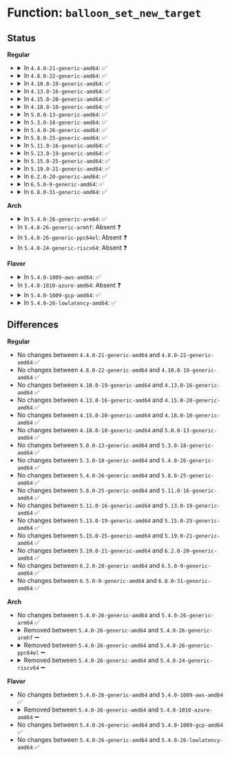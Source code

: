 # Function: <code>balloon_set_new_target</code>

## Status
<b>Regular</b>
<ul>
<li>
<details>
<summary>In <code>4.4.0-21-generic-amd64</code>: ✅</summary>

```c
void balloon_set_new_target(long unsigned int target)
```

```json
{
  "name": "balloon_set_new_target",
  "collision_type": "Unique Global",
  "inline_type": "No",
  "funcs": [
    {
      "addr": 18446744071583852400,
      "name": "balloon_set_new_target",
      "external": true,
      "loc": "drivers/xen/balloon.c:589",
      "file": "drivers/xen/balloon.c",
      "inline": "seen, unknown",
      "caller_inline": [],
      "caller_func": [
        "drivers/xen/xen-balloon.c:watch_target",
        "drivers/xen/xen-balloon.c:store_target",
        "drivers/xen/xen-balloon.c:store_target_kb",
        "drivers/xen/xen-selfballoon.c:selfballoon_process"
      ]
    }
  ],
  "symbols": [
    {
      "addr": 18446744071583852400,
      "name": "balloon_set_new_target",
      "section": ".text",
      "bind": "STB_GLOBAL",
      "size": 44
    }
  ]
}
```
</details>
</li>
<li>
<details>
<summary>In <code>4.8.0-22-generic-amd64</code>: ✅</summary>

```c
void balloon_set_new_target(long unsigned int target)
```

```json
{
  "name": "balloon_set_new_target",
  "collision_type": "Unique Global",
  "inline_type": "No",
  "funcs": [
    {
      "addr": 18446744071584181952,
      "name": "balloon_set_new_target",
      "external": true,
      "loc": "drivers/xen/balloon.c:611",
      "file": "drivers/xen/balloon.c",
      "inline": "seen, unknown",
      "caller_inline": [],
      "caller_func": [
        "drivers/xen/xen-balloon.c:store_target",
        "drivers/xen/xen-balloon.c:store_target_kb",
        "drivers/xen/xen-balloon.c:watch_target",
        "drivers/xen/xen-selfballoon.c:selfballoon_process"
      ]
    }
  ],
  "symbols": [
    {
      "addr": 18446744071584181952,
      "name": "balloon_set_new_target",
      "section": ".text",
      "bind": "STB_GLOBAL",
      "size": 44
    }
  ]
}
```
</details>
</li>
<li>
<details>
<summary>In <code>4.10.0-19-generic-amd64</code>: ✅</summary>

```c
void balloon_set_new_target(long unsigned int target)
```

```json
{
  "name": "balloon_set_new_target",
  "collision_type": "Unique Global",
  "inline_type": "No",
  "funcs": [
    {
      "addr": 18446744071584363312,
      "name": "balloon_set_new_target",
      "external": true,
      "loc": "drivers/xen/balloon.c:609",
      "file": "drivers/xen/balloon.c",
      "inline": "seen, unknown",
      "caller_inline": [],
      "caller_func": [
        "drivers/xen/xen-balloon.c:store_target",
        "drivers/xen/xen-balloon.c:store_target_kb",
        "drivers/xen/xen-balloon.c:watch_target",
        "drivers/xen/xen-selfballoon.c:selfballoon_process"
      ]
    }
  ],
  "symbols": [
    {
      "addr": 18446744071584363312,
      "name": "balloon_set_new_target",
      "section": ".text",
      "bind": "STB_GLOBAL",
      "size": 44
    }
  ]
}
```
</details>
</li>
<li>
<details>
<summary>In <code>4.13.0-16-generic-amd64</code>: ✅</summary>

```c
void balloon_set_new_target(long unsigned int target)
```

```json
{
  "name": "balloon_set_new_target",
  "collision_type": "Unique Global",
  "inline_type": "No",
  "funcs": [
    {
      "addr": 18446744071584444864,
      "name": "balloon_set_new_target",
      "external": true,
      "loc": "drivers/xen/balloon.c:610",
      "file": "drivers/xen/balloon.c",
      "inline": "seen, unknown",
      "caller_inline": [],
      "caller_func": [
        "drivers/xen/xen-balloon.c:store_target",
        "drivers/xen/xen-balloon.c:store_target_kb",
        "drivers/xen/xen-balloon.c:watch_target",
        "drivers/xen/xen-selfballoon.c:selfballoon_process"
      ]
    }
  ],
  "symbols": [
    {
      "addr": 18446744071584444864,
      "name": "balloon_set_new_target",
      "section": ".text",
      "bind": "STB_GLOBAL",
      "size": 44
    }
  ]
}
```
</details>
</li>
<li>
<details>
<summary>In <code>4.15.0-20-generic-amd64</code>: ✅</summary>

```c
void balloon_set_new_target(long unsigned int target)
```

```json
{
  "name": "balloon_set_new_target",
  "collision_type": "Unique Global",
  "inline_type": "No",
  "funcs": [
    {
      "addr": 18446744071584854480,
      "name": "balloon_set_new_target",
      "external": true,
      "loc": "drivers/xen/balloon.c:655",
      "file": "drivers/xen/balloon.c",
      "inline": "seen, unknown",
      "caller_inline": [],
      "caller_func": [
        "drivers/xen/xen-balloon.c:store_target",
        "drivers/xen/xen-balloon.c:store_target_kb",
        "drivers/xen/xen-balloon.c:watch_target",
        "drivers/xen/xen-selfballoon.c:selfballoon_process"
      ]
    }
  ],
  "symbols": [
    {
      "addr": 18446744071584854480,
      "name": "balloon_set_new_target",
      "section": ".text",
      "bind": "STB_GLOBAL",
      "size": 44
    }
  ]
}
```
</details>
</li>
<li>
<details>
<summary>In <code>4.18.0-10-generic-amd64</code>: ✅</summary>

```c
void balloon_set_new_target(long unsigned int target)
```

```json
{
  "name": "balloon_set_new_target",
  "collision_type": "Unique Global",
  "inline_type": "No",
  "funcs": [
    {
      "addr": 18446744071585085552,
      "name": "balloon_set_new_target",
      "external": true,
      "loc": "drivers/xen/balloon.c:655",
      "file": "drivers/xen/balloon.c",
      "inline": "seen, unknown",
      "caller_inline": [],
      "caller_func": [
        "drivers/xen/xen-balloon.c:store_target",
        "drivers/xen/xen-balloon.c:store_target_kb",
        "drivers/xen/xen-balloon.c:watch_target",
        "drivers/xen/xen-selfballoon.c:selfballoon_process"
      ]
    }
  ],
  "symbols": [
    {
      "addr": 18446744071585085552,
      "name": "balloon_set_new_target",
      "section": ".text",
      "bind": "STB_GLOBAL",
      "size": 44
    }
  ]
}
```
</details>
</li>
<li>
<details>
<summary>In <code>5.0.0-13-generic-amd64</code>: ✅</summary>

```c
void balloon_set_new_target(long unsigned int target)
```

```json
{
  "name": "balloon_set_new_target",
  "collision_type": "Unique Global",
  "inline_type": "No",
  "funcs": [
    {
      "addr": 18446744071585196176,
      "name": "balloon_set_new_target",
      "external": true,
      "loc": "drivers/xen/balloon.c:550",
      "file": "drivers/xen/balloon.c",
      "inline": "seen, unknown",
      "caller_inline": [],
      "caller_func": [
        "drivers/xen/xen-balloon.c:store_target",
        "drivers/xen/xen-balloon.c:store_target_kb",
        "drivers/xen/xen-balloon.c:watch_target",
        "drivers/xen/xen-selfballoon.c:selfballoon_process"
      ]
    }
  ],
  "symbols": [
    {
      "addr": 18446744071585196176,
      "name": "balloon_set_new_target",
      "section": ".text",
      "bind": "STB_GLOBAL",
      "size": 44
    }
  ]
}
```
</details>
</li>
<li>
<details>
<summary>In <code>5.3.0-18-generic-amd64</code>: ✅</summary>

```c
void balloon_set_new_target(long unsigned int target)
```

```json
{
  "name": "balloon_set_new_target",
  "collision_type": "Unique Global",
  "inline_type": "No",
  "funcs": [
    {
      "addr": 18446744071585408544,
      "name": "balloon_set_new_target",
      "external": true,
      "loc": "drivers/xen/balloon.c:562",
      "file": "drivers/xen/balloon.c",
      "inline": "seen, unknown",
      "caller_inline": [],
      "caller_func": [
        "drivers/xen/xen-balloon.c:store_target",
        "drivers/xen/xen-balloon.c:store_target_kb",
        "drivers/xen/xen-balloon.c:watch_target"
      ]
    }
  ],
  "symbols": [
    {
      "addr": 18446744071585408544,
      "name": "balloon_set_new_target",
      "section": ".text",
      "bind": "STB_GLOBAL",
      "size": 44
    }
  ]
}
```
</details>
</li>
<li>
<details>
<summary>In <code>5.4.0-26-generic-amd64</code>: ✅</summary>

```c
void balloon_set_new_target(long unsigned int target)
```

```json
{
  "name": "balloon_set_new_target",
  "collision_type": "Unique Global",
  "inline_type": "No",
  "funcs": [
    {
      "addr": 18446744071585549296,
      "name": "balloon_set_new_target",
      "external": true,
      "loc": "drivers/xen/balloon.c:558",
      "file": "drivers/xen/balloon.c",
      "inline": "seen, unknown",
      "caller_inline": [],
      "caller_func": [
        "drivers/xen/xen-balloon.c:store_target",
        "drivers/xen/xen-balloon.c:store_target_kb",
        "drivers/xen/xen-balloon.c:watch_target"
      ]
    }
  ],
  "symbols": [
    {
      "addr": 18446744071585549296,
      "name": "balloon_set_new_target",
      "section": ".text",
      "bind": "STB_GLOBAL",
      "size": 44
    }
  ]
}
```
</details>
</li>
<li>
<details>
<summary>In <code>5.8.0-25-generic-amd64</code>: ✅</summary>

```c
void balloon_set_new_target(long unsigned int target)
```

```json
{
  "name": "balloon_set_new_target",
  "collision_type": "Unique Global",
  "inline_type": "No",
  "funcs": [
    {
      "addr": 18446744071586267536,
      "name": "balloon_set_new_target",
      "external": true,
      "loc": "drivers/xen/balloon.c:556",
      "file": "drivers/xen/balloon.c",
      "inline": "seen, unknown",
      "caller_inline": [],
      "caller_func": [
        "drivers/xen/xen-balloon.c:store_target",
        "drivers/xen/xen-balloon.c:store_target_kb",
        "drivers/xen/xen-balloon.c:watch_target"
      ]
    }
  ],
  "symbols": [
    {
      "addr": 18446744071586267536,
      "name": "balloon_set_new_target",
      "section": ".text",
      "bind": "STB_GLOBAL",
      "size": 44
    }
  ]
}
```
</details>
</li>
<li>
<details>
<summary>In <code>5.11.0-16-generic-amd64</code>: ✅</summary>

```c
void balloon_set_new_target(long unsigned int target)
```

```json
{
  "name": "balloon_set_new_target",
  "collision_type": "Unique Global",
  "inline_type": "No",
  "funcs": [
    {
      "addr": 18446744071586387152,
      "name": "balloon_set_new_target",
      "external": true,
      "loc": "drivers/xen/balloon.c:541",
      "file": "drivers/xen/balloon.c",
      "inline": "seen, unknown",
      "caller_inline": [],
      "caller_func": [
        "drivers/xen/xen-balloon.c:store_target",
        "drivers/xen/xen-balloon.c:store_target_kb",
        "drivers/xen/xen-balloon.c:watch_target"
      ]
    }
  ],
  "symbols": [
    {
      "addr": 18446744071586387152,
      "name": "balloon_set_new_target",
      "section": ".text",
      "bind": "STB_GLOBAL",
      "size": 44
    }
  ]
}
```
</details>
</li>
<li>
<details>
<summary>In <code>5.13.0-19-generic-amd64</code>: ✅</summary>

```c
void balloon_set_new_target(long unsigned int target)
```

```json
{
  "name": "balloon_set_new_target",
  "collision_type": "Unique Global",
  "inline_type": "No",
  "funcs": [
    {
      "addr": 18446744071586270928,
      "name": "balloon_set_new_target",
      "external": true,
      "loc": "drivers/xen/balloon.c:541",
      "file": "drivers/xen/balloon.c",
      "inline": "seen, unknown",
      "caller_inline": [],
      "caller_func": [
        "drivers/xen/xen-balloon.c:store_target",
        "drivers/xen/xen-balloon.c:store_target_kb",
        "drivers/xen/xen-balloon.c:watch_target"
      ]
    }
  ],
  "symbols": [
    {
      "addr": 18446744071586270928,
      "name": "balloon_set_new_target",
      "section": ".text",
      "bind": "STB_GLOBAL",
      "size": 44
    }
  ]
}
```
</details>
</li>
<li>
<details>
<summary>In <code>5.15.0-25-generic-amd64</code>: ✅</summary>

```c
void balloon_set_new_target(long unsigned int target)
```

```json
{
  "name": "balloon_set_new_target",
  "collision_type": "Unique Global",
  "inline_type": "No",
  "funcs": [
    {
      "addr": 18446744071586780448,
      "name": "balloon_set_new_target",
      "external": true,
      "loc": "drivers/xen/balloon.c:575",
      "file": "drivers/xen/balloon.c",
      "inline": "seen, unknown",
      "caller_inline": [],
      "caller_func": [
        "drivers/xen/xen-balloon.c:target_store",
        "drivers/xen/xen-balloon.c:target_kb_store",
        "drivers/xen/xen-balloon.c:watch_target"
      ]
    }
  ],
  "symbols": [
    {
      "addr": 18446744071586780448,
      "name": "balloon_set_new_target",
      "section": ".text",
      "bind": "STB_GLOBAL",
      "size": 42
    }
  ]
}
```
</details>
</li>
<li>
<details>
<summary>In <code>5.19.0-21-generic-amd64</code>: ✅</summary>

```c
void balloon_set_new_target(long unsigned int target)
```

```json
{
  "name": "balloon_set_new_target",
  "collision_type": "Unique Global",
  "inline_type": "No",
  "funcs": [
    {
      "addr": 18446744071588060272,
      "name": "balloon_set_new_target",
      "external": true,
      "loc": "drivers/xen/balloon.c:577",
      "file": "drivers/xen/balloon.c",
      "inline": "seen, unknown",
      "caller_inline": [],
      "caller_func": [
        "drivers/xen/xen-balloon.c:target_store",
        "drivers/xen/xen-balloon.c:target_kb_store",
        "drivers/xen/xen-balloon.c:watch_target"
      ]
    }
  ],
  "symbols": [
    {
      "addr": 18446744071588060272,
      "name": "balloon_set_new_target",
      "section": ".text",
      "bind": "STB_GLOBAL",
      "size": 54
    }
  ]
}
```
</details>
</li>
<li>
<details>
<summary>In <code>6.2.0-20-generic-amd64</code>: ✅</summary>

```c
void balloon_set_new_target(long unsigned int target)
```

```json
{
  "name": "balloon_set_new_target",
  "collision_type": "Unique Global",
  "inline_type": "No",
  "funcs": [
    {
      "addr": 18446744071589440448,
      "name": "balloon_set_new_target",
      "external": true,
      "loc": "drivers/xen/balloon.c:577",
      "file": "drivers/xen/balloon.c",
      "inline": "seen, unknown",
      "caller_inline": [],
      "caller_func": [
        "drivers/xen/xen-balloon.c:target_store",
        "drivers/xen/xen-balloon.c:target_kb_store",
        "drivers/xen/xen-balloon.c:watch_target"
      ]
    }
  ],
  "symbols": [
    {
      "addr": 18446744071589440448,
      "name": "balloon_set_new_target",
      "section": ".text",
      "bind": "STB_GLOBAL",
      "size": 56
    }
  ]
}
```
</details>
</li>
<li>
<details>
<summary>In <code>6.5.0-9-generic-amd64</code>: ✅</summary>

```c
void balloon_set_new_target(long unsigned int target)
```

```json
{
  "name": "balloon_set_new_target",
  "collision_type": "Unique Global",
  "inline_type": "No",
  "funcs": [
    {
      "addr": 18446744071589739888,
      "name": "balloon_set_new_target",
      "external": true,
      "loc": "drivers/xen/balloon.c:559",
      "file": "drivers/xen/balloon.c",
      "inline": "seen, unknown",
      "caller_inline": [],
      "caller_func": [
        "drivers/xen/xen-balloon.c:target_store",
        "drivers/xen/xen-balloon.c:target_kb_store",
        "drivers/xen/xen-balloon.c:watch_target"
      ]
    }
  ],
  "symbols": [
    {
      "addr": 18446744071589739888,
      "name": "balloon_set_new_target",
      "section": ".text",
      "bind": "STB_GLOBAL",
      "size": 56
    }
  ]
}
```
</details>
</li>
<li>
<details>
<summary>In <code>6.8.0-31-generic-amd64</code>: ✅</summary>

```c
void balloon_set_new_target(long unsigned int target)
```

```json
{
  "name": "balloon_set_new_target",
  "collision_type": "Unique Global",
  "inline_type": "No",
  "funcs": [
    {
      "addr": 18446744071590077872,
      "name": "balloon_set_new_target",
      "external": true,
      "loc": "drivers/xen/balloon.c:558",
      "file": "drivers/xen/balloon.c",
      "inline": "seen, unknown",
      "caller_inline": [],
      "caller_func": [
        "drivers/xen/xen-balloon.c:target_store",
        "drivers/xen/xen-balloon.c:target_kb_store",
        "drivers/xen/xen-balloon.c:watch_target"
      ]
    }
  ],
  "symbols": [
    {
      "addr": 18446744071590077872,
      "name": "balloon_set_new_target",
      "section": ".text",
      "bind": "STB_GLOBAL",
      "size": 56
    }
  ]
}
```
</details>
</li>
</ul>
<b>Arch</b>
<ul>
<li>
<details>
<summary>In <code>5.4.0-26-generic-arm64</code>: ✅</summary>

```c
void balloon_set_new_target(long unsigned int target)
```

```json
{
  "name": "balloon_set_new_target",
  "collision_type": "Unique Global",
  "inline_type": "No",
  "funcs": [
    {
      "addr": 18446603336498211048,
      "name": "balloon_set_new_target",
      "external": true,
      "loc": "drivers/xen/balloon.c:558",
      "file": "drivers/xen/balloon.c",
      "inline": "seen, unknown",
      "caller_inline": [],
      "caller_func": [
        "drivers/xen/xen-balloon.c:store_target",
        "drivers/xen/xen-balloon.c:store_target_kb",
        "drivers/xen/xen-balloon.c:watch_target"
      ]
    }
  ],
  "symbols": [
    {
      "addr": 18446603336498211048,
      "name": "balloon_set_new_target",
      "section": ".text",
      "bind": "STB_GLOBAL",
      "size": 76
    }
  ]
}
```
</details>
</li>
<li>
In <code>5.4.0-26-generic-armhf</code>: Absent ❓
</li>
<li>
In <code>5.4.0-26-generic-ppc64el</code>: Absent ❓
</li>
<li>
In <code>5.4.0-24-generic-riscv64</code>: Absent ❓
</li>
</ul>
<b>Flavor</b>
<ul>
<li>
<details>
<summary>In <code>5.4.0-1009-aws-amd64</code>: ✅</summary>

```c
void balloon_set_new_target(long unsigned int target)
```

```json
{
  "name": "balloon_set_new_target",
  "collision_type": "Unique Global",
  "inline_type": "No",
  "funcs": [
    {
      "addr": 18446744071585311328,
      "name": "balloon_set_new_target",
      "external": true,
      "loc": "drivers/xen/balloon.c:558",
      "file": "drivers/xen/balloon.c",
      "inline": "seen, unknown",
      "caller_inline": [],
      "caller_func": []
    }
  ],
  "symbols": [
    {
      "addr": 18446744071585311328,
      "name": "balloon_set_new_target",
      "section": ".text",
      "bind": "STB_GLOBAL",
      "size": 44
    }
  ]
}
```
</details>
</li>
<li>
In <code>5.4.0-1010-azure-amd64</code>: Absent ❓
</li>
<li>
<details>
<summary>In <code>5.4.0-1009-gcp-amd64</code>: ✅</summary>

```c
void balloon_set_new_target(long unsigned int target)
```

```json
{
  "name": "balloon_set_new_target",
  "collision_type": "Unique Global",
  "inline_type": "No",
  "funcs": [
    {
      "addr": 18446744071585499696,
      "name": "balloon_set_new_target",
      "external": true,
      "loc": "drivers/xen/balloon.c:558",
      "file": "drivers/xen/balloon.c",
      "inline": "seen, unknown",
      "caller_inline": [],
      "caller_func": [
        "drivers/xen/xen-balloon.c:store_target",
        "drivers/xen/xen-balloon.c:store_target_kb",
        "drivers/xen/xen-balloon.c:watch_target"
      ]
    }
  ],
  "symbols": [
    {
      "addr": 18446744071585499696,
      "name": "balloon_set_new_target",
      "section": ".text",
      "bind": "STB_GLOBAL",
      "size": 44
    }
  ]
}
```
</details>
</li>
<li>
<details>
<summary>In <code>5.4.0-26-lowlatency-amd64</code>: ✅</summary>

```c
void balloon_set_new_target(long unsigned int target)
```

```json
{
  "name": "balloon_set_new_target",
  "collision_type": "Unique Global",
  "inline_type": "No",
  "funcs": [
    {
      "addr": 18446744071585607744,
      "name": "balloon_set_new_target",
      "external": true,
      "loc": "drivers/xen/balloon.c:558",
      "file": "drivers/xen/balloon.c",
      "inline": "seen, unknown",
      "caller_inline": [],
      "caller_func": [
        "drivers/xen/xen-balloon.c:store_target",
        "drivers/xen/xen-balloon.c:store_target_kb",
        "drivers/xen/xen-balloon.c:watch_target"
      ]
    }
  ],
  "symbols": [
    {
      "addr": 18446744071585607744,
      "name": "balloon_set_new_target",
      "section": ".text",
      "bind": "STB_GLOBAL",
      "size": 44
    }
  ]
}
```
</details>
</li>
</ul>

## Differences
<b>Regular</b>
<ul>
<li>
No changes between <code>4.4.0-21-generic-amd64</code> and <code>4.8.0-22-generic-amd64</code> ✅
</li>
<li>
No changes between <code>4.8.0-22-generic-amd64</code> and <code>4.10.0-19-generic-amd64</code> ✅
</li>
<li>
No changes between <code>4.10.0-19-generic-amd64</code> and <code>4.13.0-16-generic-amd64</code> ✅
</li>
<li>
No changes between <code>4.13.0-16-generic-amd64</code> and <code>4.15.0-20-generic-amd64</code> ✅
</li>
<li>
No changes between <code>4.15.0-20-generic-amd64</code> and <code>4.18.0-10-generic-amd64</code> ✅
</li>
<li>
No changes between <code>4.18.0-10-generic-amd64</code> and <code>5.0.0-13-generic-amd64</code> ✅
</li>
<li>
No changes between <code>5.0.0-13-generic-amd64</code> and <code>5.3.0-18-generic-amd64</code> ✅
</li>
<li>
No changes between <code>5.3.0-18-generic-amd64</code> and <code>5.4.0-26-generic-amd64</code> ✅
</li>
<li>
No changes between <code>5.4.0-26-generic-amd64</code> and <code>5.8.0-25-generic-amd64</code> ✅
</li>
<li>
No changes between <code>5.8.0-25-generic-amd64</code> and <code>5.11.0-16-generic-amd64</code> ✅
</li>
<li>
No changes between <code>5.11.0-16-generic-amd64</code> and <code>5.13.0-19-generic-amd64</code> ✅
</li>
<li>
No changes between <code>5.13.0-19-generic-amd64</code> and <code>5.15.0-25-generic-amd64</code> ✅
</li>
<li>
No changes between <code>5.15.0-25-generic-amd64</code> and <code>5.19.0-21-generic-amd64</code> ✅
</li>
<li>
No changes between <code>5.19.0-21-generic-amd64</code> and <code>6.2.0-20-generic-amd64</code> ✅
</li>
<li>
No changes between <code>6.2.0-20-generic-amd64</code> and <code>6.5.0-9-generic-amd64</code> ✅
</li>
<li>
No changes between <code>6.5.0-9-generic-amd64</code> and <code>6.8.0-31-generic-amd64</code> ✅
</li>
</ul>
<b>Arch</b>
<ul>
<li>
No changes between <code>5.4.0-26-generic-amd64</code> and <code>5.4.0-26-generic-arm64</code> ✅
</li>
<li>
<details>
<summary>Removed between <code>5.4.0-26-generic-amd64</code> and <code>5.4.0-26-generic-armhf</code> ➖</summary>

```c
void balloon_set_new_target(long unsigned int target)
```
</details>
</li>
<li>
<details>
<summary>Removed between <code>5.4.0-26-generic-amd64</code> and <code>5.4.0-26-generic-ppc64el</code> ➖</summary>

```c
void balloon_set_new_target(long unsigned int target)
```
</details>
</li>
<li>
<details>
<summary>Removed between <code>5.4.0-26-generic-amd64</code> and <code>5.4.0-24-generic-riscv64</code> ➖</summary>

```c
void balloon_set_new_target(long unsigned int target)
```
</details>
</li>
</ul>
<b>Flavor</b>
<ul>
<li>
No changes between <code>5.4.0-26-generic-amd64</code> and <code>5.4.0-1009-aws-amd64</code> ✅
</li>
<li>
<details>
<summary>Removed between <code>5.4.0-26-generic-amd64</code> and <code>5.4.0-1010-azure-amd64</code> ➖</summary>

```c
void balloon_set_new_target(long unsigned int target)
```
</details>
</li>
<li>
No changes between <code>5.4.0-26-generic-amd64</code> and <code>5.4.0-1009-gcp-amd64</code> ✅
</li>
<li>
No changes between <code>5.4.0-26-generic-amd64</code> and <code>5.4.0-26-lowlatency-amd64</code> ✅
</li>
</ul>
